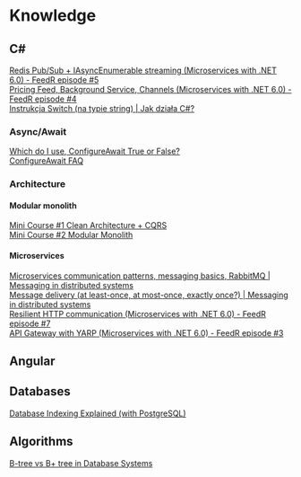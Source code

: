 # Knowledge

## C#
[Redis Pub/Sub + IAsyncEnumerable streaming (Microservices with .NET 6.0) - FeedR episode #5](https://www.youtube.com/watch?v=80Ke9hsG_RU) <br/>
[Pricing Feed, Background Service, Channels (Microservices with .NET 6.0) - FeedR episode #4](https://www.youtube.com/watch?v=87raSebE80M&t=1379s&ab_channel=DevMentors) <br/>
[Instrukcja Switch (na typie string) | Jak działa C#?](https://www.youtube.com/watch?v=Bx9bRwOl450)<br/>

### Async/Await
[Which do I use, ConfigureAwait True or False?](https://www.youtube.com/watch?v=F9_8MJbsnzg) <br/>
[ConfigureAwait FAQ](https://devblogs.microsoft.com/dotnet/configureawait-faq/) <br/>

### Architecture

#### Modular monolith
[Mini Course #1 Clean Architecture + CQRS](https://www.youtube.com/watch?v=NzcZcim9tp8)  <br/>
[Mini Course #2 Modular Monolith](https://www.youtube.com/watch?v=MkdutzVB3pY&ab_channel=DevMentors)  <br/>

#### Microservices
[Microservices communication patterns, messaging basics, RabbitMQ | Messaging in distributed systems](https://www.youtube.com/watch?v=eW4JgrkwWEM)  <br/>
[Message delivery (at least-once, at most-once, exactly once?) | Messaging in distributed systems](https://www.youtube.com/watch?v=l6nLt4Km1cA)  <br/>
[Resilient HTTP communication (Microservices with .NET 6.0) - FeedR episode #7](https://www.youtube.com/watch?v=ujtuJ6kQ0Hw)  <br/>
[API Gateway with YARP (Microservices with .NET 6.0) - FeedR episode #3](https://www.youtube.com/watch?v=jn0SFUennII)


## Angular

## Databases
[Database Indexing Explained (with PostgreSQL)](https://www.youtube.com/watch?v=-qNSXK7s7_w)

## Algorithms 
[B-tree vs B+ tree in Database Systems](https://www.youtube.com/watch?v=UzHl2VzyZS4)
